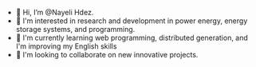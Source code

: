 - 👋 Hi, I’m @Nayeli Hdez.
- 👀 I'm interested in research and development in power energy, energy storage systems, and programming.
- 🌱 I'm currently learning web programming, distributed generation, and I'm improving my English skills
- 💞️ I'm looking to collaborate on new innovative projects.
<!--- - 📫 How to reach me ...


Naye-lii/Naye-lii is a ✨ special ✨ repository because its `README.md` (this file) appears on your GitHub profile.
You can click the Preview link to take a look at your changes.
--->
